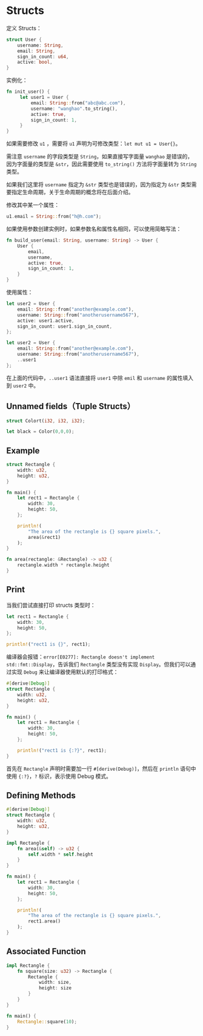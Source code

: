 # Structs

定义 Structs：

```rust
struct User {
    username: String,
    email: String,
    sign_in_count: u64,
    active: bool,
}
```

实例化：

```rust
fn init_user() {
     let user1 = User {
         email: String::from("abc@abc.com"),
         username: "wanghao".to_string(),
         active: true,
         sign_in_count: 1,
     }
}
```

如果需要修改 `u1` ，需要将 `u1` 声明为可修改类型：`let mut u1 = User{}`。

需注意 `username` 的字段类型是 `String`，如果直接写字面量 `wanghao` 是错误的，因为字面量的类型是 `&str`，因此需要使用 `to_string()` 方法将字面量转为 `String` 类型。

如果我们这里将 `username` 指定为 `&str` 类型也是错误的，因为指定为 `&str` 类型需要指定生命周期，关于生命周期的概念将在后面介绍。

修改其中某一个属性：

```rust
u1.email = String::from("h@h.com");
```

如果使用参数创建实例时，如果参数名和属性名相同，可以使用简略写法：

```rust
fn build_user(email: String, username: String) -> User {
    User {
        email,
        username,
        active: true,
        sign_in_count: 1,
    }
}
```

使用属性：

```rust
let user2 = User {
    email: String::from("another@example.com"),
    username: String::from("anotherusername567"),
    active: user1.active,
    sign_in_count: user1.sign_in_count,
};
```

```rust
let user2 = User {
    email: String::from("another@example.com"),
    username: String::from("anotherusername567"),
    ..user1
};
```

在上面的代码中，`..user1` 语法直接将 `user1` 中除 `emil` 和 `username` 的属性填入到 `user2` 中。

## Unnamed fields（Tuple Structs）

```rust
struct Colort(i32, i32, i32);

let black = Color(0,0,0);
```

## Example

```rust
struct Rectangle {
    width: u32,
    height: u32,
}

fn main() {
    let rect1 = Rectangle {
        width: 30,
        height: 50,
    };

    println!(
        "The area of the rectangle is {} square pixels.",
        area(&rect1)
    );
}

fn area(rectangle: &Rectangle) -> u32 {
    rectangle.width * rectangle.height
}
```

## Print

当我们尝试直接打印 structs 类型时：

```rust
let rect1 = Rectangle {
    width: 30,
    height: 50,
};

println!("rect1 is {}", rect1);
```

编译器会报错：`error[E0277]: Rectangle doesn't implement std::fmt::Display`，告诉我们 `Rectangle` 类型没有实现 `Display`。但我们可以通过实现 `Debug` 来让编译器使用默认的打印格式：

```rust
#[derive(Debug)]
struct Rectangle {
    width: u32,
    height: u32,
}

fn main() {
    let rect1 = Rectangle {
        width: 30,
        height: 50,
    };

    println!("rect1 is {:?}", rect1);
}
```

首先在 `Rectangle` 声明时需要加一行 `#[derive(Debug)]`，然后在 `println` 语句中使用 `{:?}`，`?` 标识，表示使用 Debug 模式。

## Defining Methods

```rust
#[derive(Debug)]
struct Rectangle {
    width: u32,
    height: u32,
}

impl Rectangle {
    fn area(&self) -> u32 {
        self.width * self.height
    }
}

fn main() {
    let rect1 = Rectangle {
        width: 30,
        height: 50,
    };

    println!(
        "The area of the rectangle is {} square pixels.",
        rect1.area()
    );
}
```

## Associated Function

```rust
impl Rectangle {
    fn square(size: u32) -> Rectangle {
        Rectangle {
            width: size,
            height: size
        }
    }
}

fn main() {
    Rectangle::square(10);
}
```